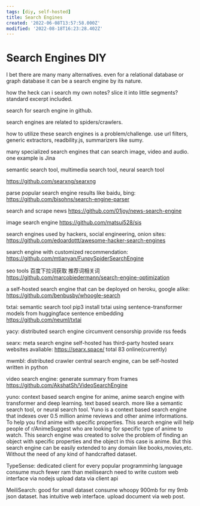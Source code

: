 ```yaml
---
tags: [diy, self-hosted]
title: Search Engines
created: '2022-06-08T13:57:58.000Z'
modified: '2022-08-18T16:23:28.402Z'
---
```


# Search Engines DIY

I bet there are many many alternatives. even for a relational database or graph database it can be a search engine by its nature.

how the heck can i search my own notes? slice it into little segments? standard excerpt included.

search for search engine in github.

search engines are related to spiders/crawlers.

how to utilize these search engines is a problem/challenge. use url filters, generic extractors, readbility.js, summarizers like sumy.

many specialized search engines that can search image, video and audio. one example is Jina

semantic search tool, multimedia search tool, neural search tool

https://github.com/searxng/searxng

parse popular search engine results like baidu, bing:
https://github.com/bisohns/search-engine-parser

search and scrape news
https://github.com/01joy/news-search-engine

image search engine
https://github.com/matsui528/sis

search engines used by hackers, social engineering, onion sites:
https://github.com/edoardottt/awesome-hacker-search-engines

search engine with customized recommendation:
https://github.com/mtianyan/FunpySpiderSearchEngine

seo tools 百度下拉词获取 推荐词相关词
https://github.com/marcobiedermann/search-engine-optimization

a self-hosted search engine that can be deployed on heroku, google alike:
https://github.com/benbusby/whoogle-search

txtai:
semantic search tool
pip3 install txtai
using sentence-transformer models from huggingface sentence embedding
https://github.com/neuml/txtai

yacy:
distributed search engine circumvent censorship
provide rss feeds

searx:
meta search engine self-hosted
has third-party hosted searx websites avaliable:
https://searx.space/ total 83 online(currently)

mwmbl:
distributed crawler central search engine, can be self-hosted
written in python

video search engine:
generate summary from frames
https://github.com/AkshatSh/VideoSearchEngine

yuno:
context based search engine for anime, anime search engine with transformer and deep learning. text based search. more like a semantic search tool, or neural search tool.
Yuno is a context based search engine that indexes over 0.5 million anime reviews and other anime informations. To help you find anime with specific properties. This search engine will help people of r/AnimeSuggest who are looking for specific type of anime to watch.
This search engine was created to solve the problem of finding an object with specific properties and the object in this case is anime. But this search engine can be easily extended to any domain like books,movies,etc. Without the need of any kind of handcrafted dataset.

TypeSense:
dedicated client for every popular programminhg language
consume much fewer ram than meilisearch
need to write custom web interface via nodejs
upload data via client api

MeiliSearch:
good for small dataset
consume whoopy 900mb for my 9mb json dataset.
has intuitive web interface.
upload document via web post.
